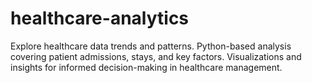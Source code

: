 # healthcare-analytics
Explore healthcare data trends and patterns. Python-based analysis covering patient admissions, stays, and key factors. Visualizations and insights for informed decision-making in healthcare management.
